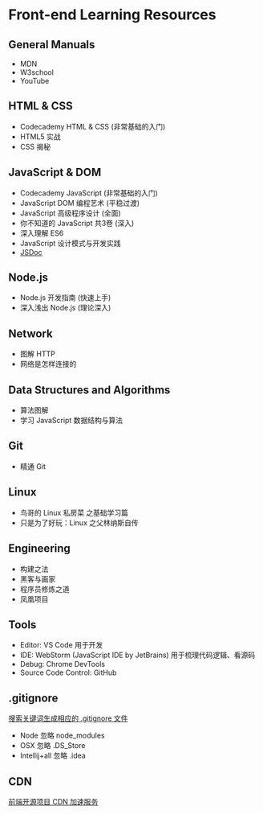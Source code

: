 # Front-end Learning Resources

## General Manuals

* MDN
* W3school
* YouTube

## HTML &amp; CSS

* Codecademy HTML &amp; CSS (非常基础的入门)
* HTML5 实战
* CSS 揭秘

## JavaScript &amp; DOM

* Codecademy JavaScript (非常基础的入门)
* JavaScript DOM 编程艺术 (平稳过渡)
* JavaScript 高级程序设计 (全面)
* 你不知道的 JavaScript 共3卷 (深入)
* 深入理解 ES6
* JavaScript 设计模式与开发实践
* [JSDoc](http://usejsdoc.org/)

## Node.js

* Node.js 开发指南 (快速上手)
* 深入浅出 Node.js (理论深入)

## Network

* 图解 HTTP
* 网络是怎样连接的

## Data Structures and Algorithms

* 算法图解
* 学习 JavaScript 数据结构与算法

## Git

* 精通 Git

## Linux

* 鸟哥的 Linux 私房菜 之基础学习篇
* 只是为了好玩：Linux 之父林纳斯自传

## Engineering

* 构建之法
* 黑客与画家
* 程序员修炼之道
* 凤凰项目

## Tools

* Editor: VS Code 用于开发
* IDE: WebStorm (JavaScript IDE by JetBrains) 用于梳理代码逻辑、看源码
* Debug: Chrome DevTools
* Source Code Control: GitHub

## .gitignore

[搜索关键词生成相应的 .gitignore 文件](https://www.gitignore.io/)

* Node 忽略 node_modules
* OSX 忽略 .DS_Store
* Intellij+all 忽略 .idea

## CDN

[前端开源项目 CDN 加速服务](http://www.bootcdn.cn/)